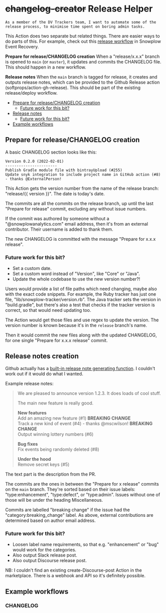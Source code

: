 # ~~changelog-creator~~ Release Helper
```
As a member of the DV Trackers team, I want to automate some of the release process, to minimise time spent on boring admin tasks. 
``` 

This Action does two separate but related things. There are easier ways to do parts of this. For example, check out this [release workflow](https://github.com/snowplow-incubator/snowplow-event-recovery/blob/develop/.github/workflows/release.yml) in Snowplow Event Recovery. 

**Prepare for release/CHANGELOG creation** When a "release/x.x.x" branch is opened to `main` (or `master`), it updates and commits the CHANGELOG file. This should happen in a new workflow.

**Release notes** When the `main` branch is tagged for release, it creates and outputs release notes, which can be provided to the Github Release action (softprops/action-gh-release). This should be part of the existing release/deploy workflow.


  - [Prepare for release/CHANGELOG creation](#prepare-for-releasechangelog-creation)
    - [Future work for this bit?](#future-work-for-this-bit)
  - [Release notes](#release-notes)
    - [Future work for this bit?](#future-work-for-this-bit-1)
  - [Example workflows](#example-workflows)

## Prepare for release/CHANGELOG creation
A basic CHANGELOG section looks like this:
```
Version 0.2.0 (2022-02-01)
-----------------------
Publish Gradle module file with bintrayUpload (#255)
Update snyk integration to include project name in GitHub action (#8) - thanks @ExternalPerson!
```
This Action gets the version number from the name of the release branch: "release/{{ version }}". The date is today's date.

The commits are all the commits on the release branch, up until the last "Prepare for release" commit, excluding any without issue numbers. 

If the commit was authored by someone without a "@snowplowanalytics.com" email address, then it's from an external contributor. Their username is added to thank them.

The new CHANGELOG is committed with the message "Prepare for x.x.x release".

### Future work for this bit?
* Set a custom date.
* Set a custom word instead of "Version", like "Core" or "Java".
* Update the whole codebase to use the new version number?!

Users would provide a list of file paths which need changing, maybe also with the exact code snippets. For example, the Ruby tracker has just one file, "lib/snowplow-tracker/version.rb". The Java tracker sets the version in "build.gradle", but there's also a test that checks if the tracker version is correct, so that would need updating too.

The Action would get those files and use regex to update the version. The version number is known because it's in the `release` branch's name.

Then it would commit the new files along with the updated CHANGELOG, for one single "Prepare for x.x.x release" commit.


## Release notes creation
Github actually has a [built-in release note generating function](https://docs.github.com/en/repositories/releasing-projects-on-github/automatically-generated-release-notes#configuring-automatically-generated-release-notes). I couldn't work out if it would do what I wanted.

Example release notes:  

> We are pleased to announce version 1.2.3. It does loads of cool stuff.
> 
> The main new feature is really good.
> 
>**New features**  
> Add an amazing new feature (#1) **BREAKING CHANGE**  
> Track a new kind of event (#4) - thanks @mscwilson! **BREAKING CHANGE**  
> Output winning lottery numbers (#6)  
> 
> **Bug fixes**  
> Fix events being randomly deleted (#8)  
> 
> **Under the hood**  
> Remove secret keys (#5)  

The text part is the description from the PR.

The commits are the ones in between the "Prepare for x release" commits on the `main` branch. They're sorted based on their issue labels: "type:enhancement", "type:defect", or "type:admin". Issues without one of those will be under the heading Miscellaneous.

Commits are labelled "breaking change" if the issue had the "category:breaking_change" label. As above, external contributions are determined based on author email address.

### Future work for this bit?
  * Loosen label name requirements, so that e.g. "enhancement" or "bug" would work for the categories.
  * Also output Slack release post.
  * Also output Discourse release post.
  
NB: I couldn't find an existing create-Discourse-post Action in the marketplace. There is a webhook and API so it's definitely possible.

## Example workflows
### CHANGELOG
